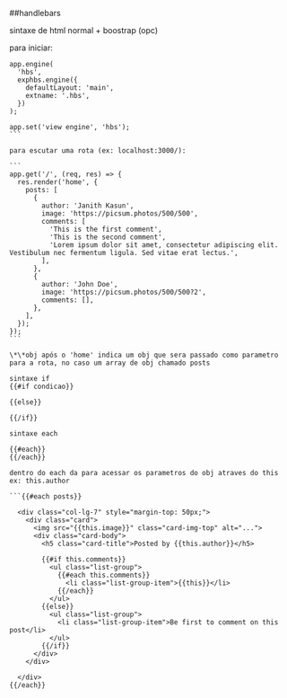 ##handlebars

sintaxe de html normal + boostrap (opc)

para iniciar:

````
app.engine(
  'hbs',
  exphbs.engine({
    defaultLayout: 'main',
    extname: '.hbs',
  })
);

app.set('view engine', 'hbs');
```

para escutar uma rota (ex: localhost:3000/):

```
app.get('/', (req, res) => {
  res.render('home', {
    posts: [
      {
        author: 'Janith Kasun',
        image: 'https://picsum.photos/500/500',
        comments: [
          'This is the first comment',
          'This is the second comment',
          'Lorem ipsum dolor sit amet, consectetur adipiscing elit. Vestibulum nec fermentum ligula. Sed vitae erat lectus.',
        ],
      },
      {
        author: 'John Doe',
        image: 'https://picsum.photos/500/500?2',
        comments: [],
      },
    ],
  });
});
```

\*\*obj após o 'home' indica um obj que sera passado como parametro para a rota, no caso um array de obj chamado posts

sintaxe if
{{#if condicao}}

{{else}}

{{/if}}

sintaxe each

{{#each}}
{{/each}}

dentro do each da para acessar os parametros do obj atraves do this
ex: this.author

```{{#each posts}}

  <div class="col-lg-7" style="margin-top: 50px;">
    <div class="card">
      <img src="{{this.image}}" class="card-img-top" alt="...">
      <div class="card-body">
        <h5 class="card-title">Posted by {{this.author}}</h5>

        {{#if this.comments}}
          <ul class="list-group">
            {{#each this.comments}}
              <li class="list-group-item">{{this}}</li>
            {{/each}}
          </ul>
        {{else}}
          <ul class="list-group">
            <li class="list-group-item">Be first to comment on this post</li>
          </ul>
        {{/if}}
      </div>
    </div>

  </div>
{{/each}}
````
